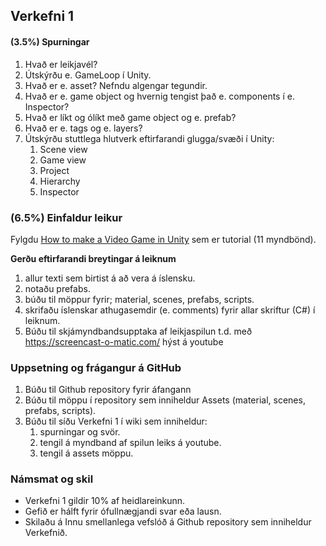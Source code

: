 ## Verkefni 1

#### (3.5%) Spurningar 
1. Hvað er leikjavél?
1. Útskýrðu e. GameLoop í Unity. 
1. Hvað er e. asset? Nefndu algengar tegundir.
1. Hvað er e. game object og hvernig tengist það e. components í e. Inspector?
1. Hvað er líkt og ólíkt með game object og e. prefab? 
1. Hvað er e. tags og e. layers? 
1. Útskýrðu stuttlega hlutverk eftirfarandi glugga/svæði í Unity: 
   1. Scene view 
   1. Game view 
   1. Project 
   1. Hierarchy 
   1. Inspector 

### (6.5%) Einfaldur leikur
Fylgdu [How to make a Video Game in Unity](https://www.youtube.com/playlist?list=PLPV2KyIb3jR53Jce9hP7G5xC4O9AgnOuL)
sem er tutorial (11 myndbönd).<br>

**Gerðu eftirfarandi breytingar á leiknum**
1. allur texti sem birtist á að vera á íslensku.
1. notaðu prefabs.
1. búðu til möppur fyrir; material, scenes, prefabs, scripts.
1. skrifaðu íslenskar athugasemdir (e. comments) fyrir allar skriftur (C#) í leiknum.
1. Búðu til skjámyndbandsupptaka af leikjaspilun t.d. með https://screencast-o-matic.com/ hýst á youtube 

### Uppsetning og frágangur á GitHub

1. Búðu til Github repository fyrir áfangann 
1. Búðu til möppu í repository sem inniheldur Assets (material, scenes, prefabs, scripts).
1. Búðu til síðu Verkefni 1 í wiki sem inniheldur:
   1. spurningar og svör.
   1. tengil á myndband af spilun leiks á youtube.
   1. tengil á assets möppu.
 

### Námsmat og skil
* Verkefni 1 gildir 10% af heidlareinkunn.
* Gefið er hálft fyrir ófullnægjandi svar eða lausn.
* Skilaðu á Innu smellanlega vefslóð á Github repository sem inniheldur Verkefnið.
